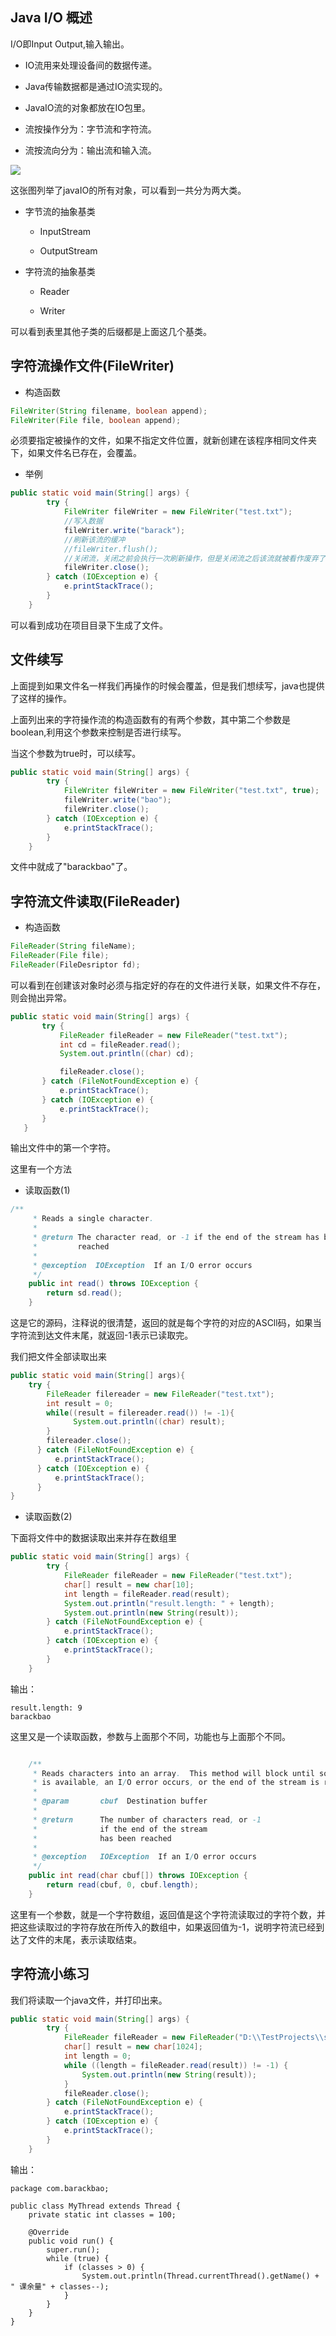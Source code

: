 ## Java I/O 概述      

I/O即Input Output,输入输出。        

+ IO流用来处理设备间的数据传递。    

+ Java传输数据都是通过IO流实现的。     

+ JavaIO流的对象都放在IO包里。     

+ 流按操作分为：字节流和字符流。     

+ 流按流向分为：输出流和输入流。     

![](../image/javaio.jpg)      

这张图列举了javaIO的所有对象，可以看到一共分为两大类。      

+ 字节流的抽象基类       

  - InputStream        

  - OutputStream      

+ 字符流的抽象基类    

  - Reader    

  - Writer      

可以看到表里其他子类的后缀都是上面这几个基类。           


## 字符流操作文件(FileWriter)      

* 构造函数    

```java
FileWriter(String filename, boolean append);
FileWriter(File file, boolean append);
```   

必须要指定被操作的文件，如果不指定文件位置，就新创建在该程序相同文件夹下，如果文件名已存在，会覆盖。      


* 举例     

```java
public static void main(String[] args) {
        try {
            FileWriter fileWriter = new FileWriter("test.txt");
            //写入数据
            fileWriter.write("barack");
            //刷新该流的缓冲
            //fileWriter.flush();
            //关闭流，关闭之前会执行一次刷新操作，但是关闭流之后该流就被看作废弃了，如果只是刷新，则该流仍能继续使用
            fileWriter.close();
        } catch (IOException e) {
            e.printStackTrace();
        }
    }
```   

可以看到成功在项目目录下生成了文件。      



## 文件续写      

上面提到如果文件名一样我们再操作的时候会覆盖，但是我们想续写，java也提供了这样的操作。      

上面列出来的字符操作流的构造函数有的有两个参数，其中第二个参数是boolean,利用这个参数来控制是否进行续写。       

当这个参数为true时，可以续写。   

```java
public static void main(String[] args) {
        try {
            FileWriter fileWriter = new FileWriter("test.txt", true);
            fileWriter.write("bao");
            fileWriter.close();
        } catch (IOException e) {
            e.printStackTrace();
        }
    }
```   

文件中就成了"barackbao"了。      


## 字符流文件读取(FileReader)       

* 构造函数    

```java
FileReader(String fileName);
FileReader(File file);
FileReader(FileDesriptor fd);
```     

可以看到在创建该对象时必须与指定好的存在的文件进行关联，如果文件不存在，则会抛出异常。       

```java
public static void main(String[] args) {
       try {
           FileReader fileReader = new FileReader("test.txt");
           int cd = fileReader.read();
           System.out.println((char) cd);

           fileReader.close();
       } catch (FileNotFoundException e) {
           e.printStackTrace();
       } catch (IOException e) {
           e.printStackTrace();
       }
   }
```   

输出文件中的第一个字符。      

这里有一个方法       

* 读取函数(1)     

```java
/**
     * Reads a single character.
     *
     * @return The character read, or -1 if the end of the stream has been
     *         reached
     *
     * @exception  IOException  If an I/O error occurs
     */
    public int read() throws IOException {
        return sd.read();
    }
```    

这是它的源码，注释说的很清楚，返回的就是每个字符的对应的ASCll码，如果当字符流到达文件末尾，就返回-1表示已读取完。      

我们把文件全部读取出来      

```java
public static void main(String[] args){
    try {
        FileReader filereader = new FileReader("test.txt");
        int result = 0;
        while((result = filereader.read()) != -1){
              System.out.println((char) result);
        }
        filereader.close();
      } catch (FileNotFoundException e) {
          e.printStackTrace();
      } catch (IOException e) {
          e.printStackTrace();
      }
}
```       

* 读取函数(2)    


下面将文件中的数据读取出来并存在数组里       

```java
public static void main(String[] args) {
        try {
            FileReader fileReader = new FileReader("test.txt");
            char[] result = new char[10];
            int length = fileReader.read(result);
            System.out.println("result.length: " + length);
            System.out.println(new String(result));
        } catch (FileNotFoundException e) {
            e.printStackTrace();
        } catch (IOException e) {
            e.printStackTrace();
        }
    }
```    

输出：    

```
result.length: 9
barackbao
```    

这里又是一个读取函数，参数与上面那个不同，功能也与上面那个不同。         

```java

    /**
     * Reads characters into an array.  This method will block until some input
     * is available, an I/O error occurs, or the end of the stream is reached.
     *
     * @param       cbuf  Destination buffer
     *
     * @return      The number of characters read, or -1
     *              if the end of the stream
     *              has been reached
     *
     * @exception   IOException  If an I/O error occurs
     */
    public int read(char cbuf[]) throws IOException {
        return read(cbuf, 0, cbuf.length);
    }
```    

这里有一个参数，就是一个字符数组，返回值是这个字符流读取过的字符个数，并把这些读取过的字符存放在所传入的数组中，如果返回值为-1，说明字符流已经到达了文件的末尾，表示读取结束。       



## 字符流小练习       

我们将读取一个java文件，并打印出来。    

```java
public static void main(String[] args) {
        try {
            FileReader fileReader = new FileReader("D:\\TestProjects\\src\\com\\barackbao\\MyThread.java");
            char[] result = new char[1024];
            int length = 0;
            while ((length = fileReader.read(result)) != -1) {
                System.out.println(new String(result));
            }
            fileReader.close();
        } catch (FileNotFoundException e) {
            e.printStackTrace();
        } catch (IOException e) {
            e.printStackTrace();
        }
    }
```    

输出：   

```
package com.barackbao;

public class MyThread extends Thread {
    private static int classes = 100;

    @Override
    public void run() {
        super.run();
        while (true) {
            if (classes > 0) {
                System.out.println(Thread.currentThread().getName() + " 课余量" + classes--);
            }
        }
    }
}
```
